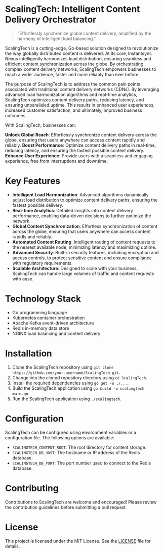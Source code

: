 <!-- ScalingTech_20250803001913_3760 -->

# ScalingTech: Intelligent Content Delivery Orchestrator
> "Effortlessly synchronize global content delivery, amplified by the harmony of intelligent load balancing."

ScalingTech is a cutting-edge, Go-based solution designed to revolutionize the way globally distributed content is delivered. At its core, Instantsync Nexus intelligently harmonizes load distribution, ensuring seamless and efficient content synchronization across the globe. By orchestrating complex content delivery networks, ScalingTech empowers businesses to reach a wider audience, faster and more reliably than ever before.

The purpose of ScalingTech is to address the common pain points associated with traditional content delivery networks (CDNs). By leveraging advanced load harmonization algorithms and real-time analytics, ScalingTech optimizes content delivery paths, reducing latency, and ensuring unparalleled uptime. This results in enhanced user experiences, increased customer satisfaction, and ultimately, improved business outcomes.

With ScalingTech, businesses can:

**Unlock Global Reach**: Effortlessly synchronize content delivery across the globe, ensuring that users anywhere can access content rapidly and reliably.
**Boost Performance**: Optimize content delivery paths in real-time, reducing latency, and ensuring the fastest possible content delivery.
**Enhance User Experience**: Provide users with a seamless and engaging experience, free from interruptions and downtime.

# Key Features

* **Intelligent Load Harmonization**: Advanced algorithms dynamically adjust load distribution to optimize content delivery paths, ensuring the fastest possible delivery.
* **Real-time Analytics**: Detailed insights into content delivery performance, enabling data-driven decisions to further optimize the network.
* **Global Content Synchronization**: Effortless synchronization of content across the globe, ensuring that users anywhere can access content rapidly and reliably.
* **Automated Content Routing**: Intelligent routing of content requests to the nearest available node, minimizing latency and maximizing uptime.
* **Advanced Security**: Built-in security features, including encryption and access controls, to protect sensitive content and ensure compliance with regulatory requirements.
* **Scalable Architecture**: Designed to scale with your business, ScalingTech can handle large volumes of traffic and content requests with ease.

# Technology Stack

* Go programming language
* Kubernetes container orchestration
* Apache Kafka event-driven architecture
* Redis in-memory data store
* NGINX load balancing and content delivery

# Installation

1. Clone the ScalingTech repository using `git clone https://github.com/your-username/ScalingTech.git`.
2. Change into the cloned repository directory using `cd ScalingTech`.
3. Install the required dependencies using `go get -u ./...`.
4. Build the ScalingTech application using `go build -o scalingtech main.go`.
5. Run the ScalingTech application using `./scalingtech`.

# Configuration

ScalingTech can be configured using environment variables or a configuration file. The following options are available:

* `SCALINGTECH_CONTENT_ROOT`: The root directory for content storage.
* `SCALINGTECH_DB_HOST`: The hostname or IP address of the Redis database.
* `SCALINGTECH_DB_PORT`: The port number used to connect to the Redis database.

# Contributing

Contributions to ScalingTech are welcome and encouraged! Please review the contribution guidelines before submitting a pull request.

# License

This project is licensed under the MIT License. See the [LICENSE](https://github.com/your-username/ScalingTech/blob/master/LICENSE) file for details.